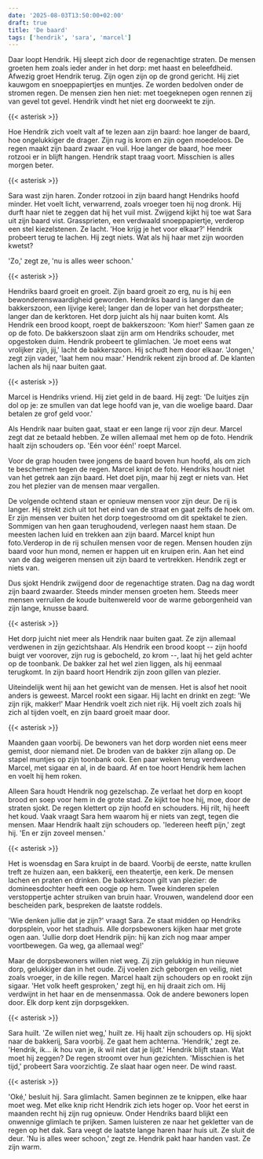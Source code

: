 ```yaml
---
date: '2025-08-03T13:50:00+02:00'
draft: true
title: 'De baard'
tags: ['hendrik', 'sara', 'marcel']
---
```


Daar loopt Hendrik. Hij sleept zich door de regenachtige straten. De mensen groeten hem zoals ieder ander in het dorp: met haast en beleefdheid. Afwezig groet Hendrik terug. Zijn ogen zijn op de grond gericht. Hij ziet kauwgom en snoeppapiertjes en muntjes. Ze worden bedolven onder de stromen regen. De mensen zien hen niet: met toegeknepen ogen rennen zij van gevel tot gevel. Hendrik vindt het niet erg doorweekt te zijn. 

{{< asterisk >}}

Hoe Hendrik zich voelt valt af te lezen aan zijn baard: hoe langer de baard, hoe ongelukkiger de drager. Zijn rug is krom en zijn ogen moedeloos. De regen maakt zijn baard zwaar en vuil. Hoe langer de baard, hoe meer rotzooi er in blijft hangen. Hendrik stapt traag voort. Misschien is alles morgen beter. 

{{< asterisk >}}

Sara wast zijn haren. Zonder rotzooi in zijn baard hangt Hendriks hoofd minder. Het voelt licht, verwarrend, zoals vroeger toen hij nog dronk. Hij durft haar niet te zeggen dat hij het vuil mist. Zwijgend kijkt hij toe wat Sara uit zijn baard vist. Grassprieten, een verdwaald snoeppapiertje, verderop een stel kiezelstenen. Ze lacht. 'Hoe krijg je het voor elkaar?' Hendrik probeert terug te lachen. Hij zegt niets. Wat als hij haar met zijn woorden kwetst?

'Zo,' zegt ze, 'nu is alles weer schoon.' 

{{< asterisk >}}

Hendriks baard groeit en groeit. Zijn baard groeit zo erg, nu is hij een bewonderenswaardigheid geworden. Hendriks baard is langer dan de bakkerszoon, een lijvige kerel; langer dan de loper van het dorpstheater; langer dan de kerktoren. Het dorp juicht als hij naar buiten komt. Als Hendrik een brood koopt, roept de bakkerszoon: 'Kom hier!' Samen gaan ze op de foto. De bakkerszoon slaat zijn arm om Hendriks schouder, met opgestoken duim. Hendrik probeert te glimlachen. 'Je moet eens wat vrolijker zijn, jij,' lacht de bakkerszoon. Hij schudt hem door elkaar. 'Jongen,' zegt zijn vader, 'laat hem nou maar.' Hendrik rekent zijn brood af. De klanten lachen als hij naar buiten gaat. 

{{< asterisk >}}

Marcel is Hendriks vriend. Hij ziet geld in de baard. Hij zegt: 'De luitjes zijn dol op je: ze smullen van dat lege hoofd van je, van die woelige baard. Daar betalen ze grof geld voor.'

Als Hendrik naar buiten gaat, staat er een lange rij voor zijn deur. Marcel zegt dat ze betaald hebben. Ze willen allemaal met hem op de foto. Hendrik haalt zijn schouders op. 'Eén voor één!' roept Marcel. 

Voor de grap houden twee jongens de baard boven hun hoofd, als om zich te beschermen tegen de regen. Marcel knipt de foto. Hendriks houdt niet van het getrek aan zijn baard. Het doet pijn, maar hij zegt er niets van. Het zou het plezier van de mensen maar vergallen.  

De volgende ochtend staan er opnieuw mensen voor zijn deur. De rij is langer. Hij strekt zich uit tot het eind van de straat en gaat zelfs de hoek om. Er zijn mensen ver buiten het dorp toegestroomd om dit spektakel te zien. Sommigen van hen gaan terughoudend, verlegen naast hem staan. De meesten lachen luid en trekken aan zijn baard. Marcel knipt hun foto.Verderop in de rij schuilen mensen voor de regen. Mensen houden zijn baard voor hun mond, nemen er happen uit en kruipen erin. Aan het eind van de dag weigeren mensen uit zijn baard te vertrekken. Hendrik zegt er niets van.

Dus sjokt Hendrik zwijgend door de regenachtige straten. Dag na dag wordt zijn baard zwaarder. Steeds minder mensen groeten hem. Steeds meer mensen verruilen de koude buitenwereld voor de warme geborgenheid van zijn lange, knusse baard. 

{{< asterisk >}}

Het dorp juicht niet meer als Hendrik naar buiten gaat. Ze zijn allemaal verdwenen in zijn gezichtshaar. Als Hendrik een brood koopt -- zijn hoofd buigt ver voorover, zijn rug is gebocheld, zo krom --, laat hij het geld achter op de toonbank. De bakker zal het wel zien liggen, als hij eenmaal terugkomt. In zijn baard hoort Hendrik zijn zoon gillen van plezier.  

Uiteindelijk went hij aan het gewicht van de mensen. Het is alsof het nooit anders is geweest. Marcel rookt een sigaar. Hij lacht en drinkt en zegt: 'We zijn rijk, makker!' Maar Hendrik voelt zich niet rijk. Hij voelt zich zoals hij zich al tijden voelt, en zijn baard groeit maar door. 

{{< asterisk >}}

Maanden gaan voorbij. De bewoners van het dorp worden niet eens meer gemist, door niemand niet. De broden van de bakker zijn allang op. De stapel muntjes op zijn toonbank ook. Een paar weken terug verdween Marcel, met sigaar en al, in de baard. Af en toe hoort Hendrik hem lachen en voelt hij hem roken. 

Alleen Sara houdt Hendrik nog gezelschap. Ze verlaat het dorp en koopt brood en soep voor hem in de grote stad. Ze kijkt toe hoe hij, moe, door de straten sjokt. De regen klettert op zijn hoofd en schouders. Hij rilt, hij heeft het koud. Vaak vraagt Sara hem waarom hij er niets van zegt, tegen die mensen. Maar Hendrik haalt zijn schouders op. 'Iedereen heeft pijn,' zegt hij. 'En er zijn zoveel mensen.'

{{< asterisk >}}

Het is woensdag en Sara kruipt in de baard. Voorbij de eerste, natte krullen treft ze huizen aan, een bakkerij, een theatertje, een kerk. De mensen lachen en praten en drinken. De bakkerszoon gilt van plezier: de domineesdochter heeft een oogje op hem. Twee kinderen spelen verstoppertje achter struiken van bruin haar. Vrouwen, wandelend door een bescheiden park, bespreken de laatste roddels.  

'Wie denken jullie dat je zijn?' vraagt Sara. Ze staat midden op Hendriks dorpsplein, voor het stadhuis. Alle dorpsbewoners kijken haar met grote ogen aan. 'Jullie dorp doet Hendrik pijn: hij kan zich nog maar amper voortbewegen. Ga weg, ga allemaal weg!' 

Maar de dorpsbewoners willen niet weg. Zij zijn gelukkig in hun nieuwe dorp, gelukkiger dan in het oude. Zij voelen zich geborgen en veilig, niet zoals vroeger, in de kille regen. Marcel haalt zijn schouders op en rookt zijn sigaar. 'Het volk heeft gesproken,' zegt hij, en hij draait zich om. Hij verdwijnt in het haar en de mensenmassa. Ook de andere bewoners lopen door. Elk dorp kent zijn dorpsgekken. 

{{< asterisk >}}

Sara huilt. 'Ze willen niet weg,' huilt ze. Hij haalt zijn schouders op. Hij sjokt naar de bakkerij, Sara voorbij. Ze gaat hem achterna. 'Hendrik,' zegt ze. 'Hendrik, ik... ik hou van je, ik wil niet dat je lijdt.' Hendrik blijft staan. Wat moet hij zeggen? De regen stroomt over hun gezichten. 'Misschien is het tijd,' probeert Sara voorzichtig. Ze slaat haar ogen neer. De wind raast. 

{{< asterisk >}}

'Oké,' besluit hij. Sara glimlacht. Samen beginnen ze te knippen, elke haar moet weg. Met elke knip richt Hendrik zich iets hoger op. Voor het eerst in maanden recht hij zijn rug opnieuw. Onder Hendriks baard blijkt een onwennige glimlach te prijken. Samen luisteren ze naar het gekletter van de regen op het dak. Sara veegt de laatste lange haren haar huis uit. Ze sluit de deur. 'Nu is alles weer schoon,' zegt ze. Hendrik pakt haar handen vast. Ze zijn warm. 